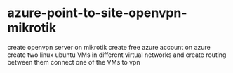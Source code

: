 # azure-point-to-site-openvpn-mikrotik
create openvpn server on mikrotik create free azure account on azure create two linux ubuntu VMs in different virtual networks and create routing between them connect one of the VMs to vpn  
